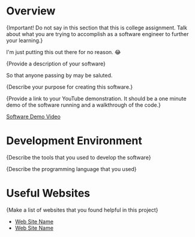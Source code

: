 # Overview

{Important!  Do not say in this section that this is college assignment.  Talk about what you are trying to accomplish as a software engineer to further your learning.}

I'm just putting this out there for no reason. :joy:


{Provide a description of your software}

So that anyone passing by may be saluted. 

{Describe your purpose for creating this software.}



{Provide a link to your YouTube demonstration.  It should be a one minute demo of the software running and a walkthrough of the code.}

[Software Demo Video](http://youtube.link.goes.here)

# Development Environment

{Describe the tools that you used to develop the software}

{Describe the programming language that you used}

# Useful Websites

{Make a list of websites that you found helpful in this project}
* [Web Site Name](http://url.link.goes.here)
* [Web Site Name](http://url.link.goes.here)
